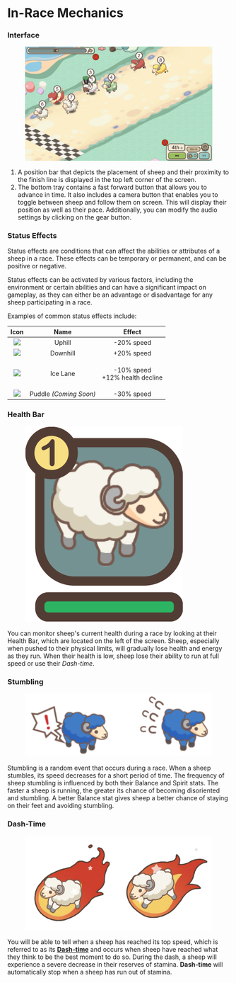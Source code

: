 # In-Race Mechanics

### Interface

<figure><img src="../../../.gitbook/assets/Untitled_Artwork (1).png" alt=""><figcaption></figcaption></figure>

1. A position bar that depicts the placement of sheep and their proximity to the finish line is displayed in the top left corner of the screen.
2. The bottom tray contains a fast forward button that allows you to advance in time. It also includes a camera button that enables you to toggle between sheep and follow them on screen. This will display their position as well as their pace. Additionally, you can modify the audio settings by clicking on the gear button.



### Status Effects

Status effects are conditions that can affect the abilities or attributes of a sheep in a race. These effects can be temporary or permanent, and can be positive or negative.

Status effects can be activated by various factors, including the environment or certain abilities and can have a significant impact on gameplay, as they can either be an advantage or disadvantage for any sheep participating in a race.



Examples of common status effects include:

|                               Icon                              |          Name          |                   Effect                  |
| :-------------------------------------------------------------: | :--------------------: | :---------------------------------------: |
|     ![](../../../.gitbook/assets/thumb\_skills\_uphill.png)     |         Uphill         |                 -20% speed                |
| ![](<../../../.gitbook/assets/thumb\_skills\_downhill (1).png>) |        Downhill        |                 +20% speed                |
|       ![](../../../.gitbook/assets/thumb\_skills\_ice.png)      |        Ice Lane        | <p>-10% speed <br>+12% health decline</p> |
|      ![](../../../.gitbook/assets/thumb\_skills\_pool.png)      | Puddle _(Coming Soon)_ |                 -30% speed                |

###

###

### Health Bar

<figure><img src="../../../.gitbook/assets/health_gauge.png" alt=""><figcaption></figcaption></figure>

You can monitor sheep's current health during a race by looking at their Health Bar, which are located on the left of the screen. Sheep, especially when pushed to their physical limits, will gradually lose health and energy as they run. When their health is low, sheep lose their ability to run at full speed or use their _Dash-time_.







### Stumbling

<figure><img src="../../../.gitbook/assets/Stumbling-removebg-preview.png" alt=""><figcaption></figcaption></figure>

Stumbling is a random event that occurs during a race. When a sheep stumbles, its speed decreases for a short period of time. The frequency of sheep stumbling is influenced by both their Balance and Spirit stats. The faster a sheep is running, the greater its chance of becoming disoriented and stumbling. A better Balance stat gives sheep a better chance of staying on their feet and avoiding stumbling.







### Dash-Time

<figure><img src="../../../.gitbook/assets/dash_time (1).png" alt=""><figcaption></figcaption></figure>

You will be able to tell when a sheep has reached its top speed, which is referred to as its [**Dash-time**](https://guide.sheepfarm.io/guide/gameplay/sheep/attributes) and occurs when sheep have reached what they think to be the best moment to do so. During the dash, a sheep will experience a severe decrease in their reserves of stamina. **Dash-time** will automatically stop when a sheep has run out of stamina.



